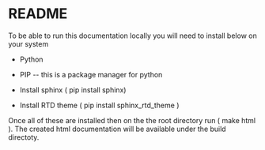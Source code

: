 # README #

To be able to run this documentation locally you will need to install below on your system

* Python 

* PIP -- this is a package manager for python

* Install sphinx ( pip install sphinx)

* Install RTD theme ( pip install sphinx_rtd_theme )


Once all of these are installed then on the the root directory run ( make html ).
The created html documentation will be available under the build directoty. 